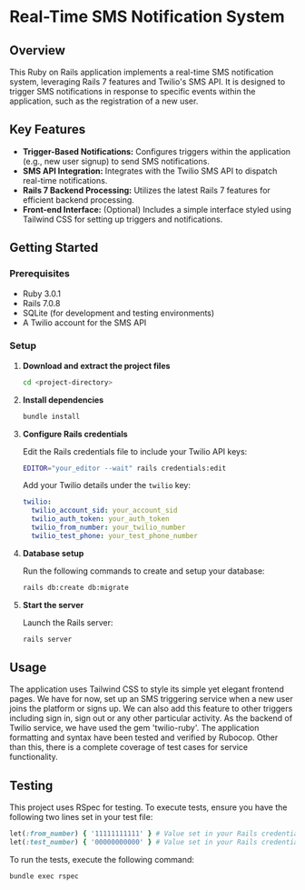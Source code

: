 # Real-Time SMS Notification System

## Overview

This Ruby on Rails application implements a real-time SMS notification system, leveraging Rails 7 features and Twilio's SMS API. It is designed to trigger SMS notifications in response to specific events within the application, such as the registration of a new user.

## Key Features

- **Trigger-Based Notifications:** Configures triggers within the application (e.g., new user signup) to send SMS notifications.
- **SMS API Integration:** Integrates with the Twilio SMS API to dispatch real-time notifications.
- **Rails 7 Backend Processing:** Utilizes the latest Rails 7 features for efficient backend processing.
- **Front-end Interface:** (Optional) Includes a simple interface styled using Tailwind CSS for setting up triggers and notifications.

## Getting Started

### Prerequisites

- Ruby 3.0.1
- Rails 7.0.8
- SQLite (for development and testing environments)
- A Twilio account for the SMS API

### Setup

1. **Download and extract the project files**

    ```bash
    cd <project-directory>
    ```

2. **Install dependencies**

    ```bash
    bundle install
    ```

3. **Configure Rails credentials**

    Edit the Rails credentials file to include your Twilio API keys:

    ```bash
    EDITOR="your_editor --wait" rails credentials:edit
    ```

    Add your Twilio details under the `twilio` key:

    ```yaml
    twilio:
      twilio_account_sid: your_account_sid
      twilio_auth_token: your_auth_token
      twilio_from_number: your_twilio_number
      twilio_test_phone: your_test_phone_number
    ```

4. **Database setup**

    Run the following commands to create and setup your database:

    ```bash
    rails db:create db:migrate
    ```

5. **Start the server**

    Launch the Rails server:

    ```bash
    rails server
    ```

## Usage

The application uses Tailwind CSS to style its simple yet elegant frontend pages. We have for now, set up an SMS triggering service when a new user joins the platform or signs up. We can also add this feature to other triggers including sign in, sign out or any other particular activity. As the backend of Twilio service, we have used the gem 'twilio-ruby'. The application formatting and syntax have been tested and verified by Rubocop. Other than this, there is a complete coverage of test cases for service functionality.

## Testing

This project uses RSpec for testing. To execute tests, ensure you have the following two lines set in your test file:

```ruby
let(:from_number) { '11111111111' } # Value set in your Rails credentials
let(:test_number) { '00000000000' } # Value set in your Rails credentials
```

To run the tests, execute the following command:

```bash
bundle exec rspec
```
